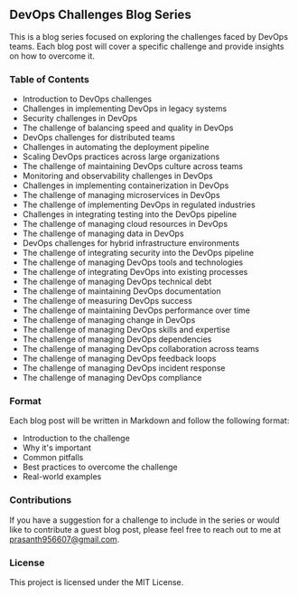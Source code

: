 ## DevOps Challenges Blog Series
This is a blog series focused on exploring the challenges faced by DevOps teams. Each blog post will cover a specific challenge and provide insights on how to overcome it.

### Table of Contents
- Introduction to DevOps challenges
- Challenges in implementing DevOps in legacy systems
- Security challenges in DevOps
- The challenge of balancing speed and quality in DevOps
- DevOps challenges for distributed teams
- Challenges in automating the deployment pipeline
- Scaling DevOps practices across large organizations
- The challenge of maintaining DevOps culture across teams
- Monitoring and observability challenges in DevOps
- Challenges in implementing containerization in DevOps
- The challenge of managing microservices in DevOps
- The challenge of implementing DevOps in regulated industries
- Challenges in integrating testing into the DevOps pipeline
- The challenge of managing cloud resources in DevOps
- The challenge of managing data in DevOps
- DevOps challenges for hybrid infrastructure environments
- The challenge of integrating security into the DevOps pipeline
- The challenge of managing DevOps tools and technologies
- The challenge of integrating DevOps into existing processes
- The challenge of managing DevOps technical debt
- The challenge of maintaining DevOps documentation
- The challenge of measuring DevOps success
- The challenge of maintaining DevOps performance over time
- The challenge of managing change in DevOps
- The challenge of managing DevOps skills and expertise
- The challenge of managing DevOps dependencies
- The challenge of managing DevOps collaboration across teams
- The challenge of managing DevOps feedback loops
- The challenge of managing DevOps incident response
- The challenge of managing DevOps compliance
### Format
Each blog post will be written in Markdown and follow the following format:

- Introduction to the challenge
- Why it's important
- Common pitfalls
- Best practices to overcome the challenge
- Real-world examples
### Contributions
If you have a suggestion for a challenge to include in the series or would like to contribute a guest blog post, please feel free to reach out to me at prasanth956607@gmail.com.

### License
This project is licensed under the MIT License.